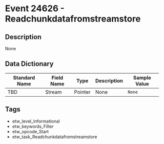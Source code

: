 # Event 24626 - Readchunkdatafromstreamstore

## Description
None

## Data Dictionary
|Standard Name|Field Name|Type|Description|Sample Value|
|---|---|---|---|---|
|TBD|Stream|Pointer|None|`None`|

## Tags
* etw_level_Informational
* etw_keywords_Filter
* etw_opcode_Start
* etw_task_Readchunkdatafromstreamstore